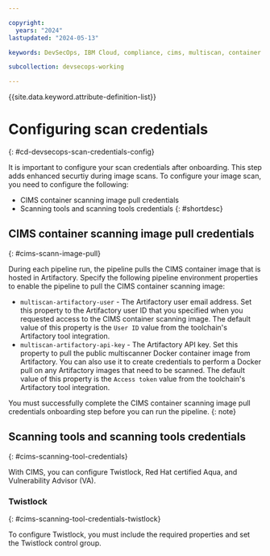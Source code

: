 ```yaml
---

copyright:
  years: "2024"
lastupdated: "2024-05-13"

keywords: DevSecOps, IBM Cloud, compliance, cims, multiscan, container image

subcollection: devsecops-working

---
```


{{site.data.keyword.attribute-definition-list}}

# Configuring scan credentials
{: #cd-devsecops-scan-credentials-config}

It is important to configure your scan credentials after onboarding. This step adds enhanced securtiy during image scans.
To configure your image scan, you need to configure the following:
- CIMS container scanning image pull credentials
- Scanning tools and scanning tools credentials
{: #shortdesc}


## CIMS container scanning image pull credentials
{: #cims-scann-image-pull}

During each pipeline run, the pipeline pulls the CIMS container image that is hosted in Artifactory. Specify the following pipeline environment properties to enable the pipeline to pull the CIMS container scanning image:

 - `multiscan-artifactory-user` - The Artifactory user email address. Set this property to the Artifactory user ID that you specified when you requested access to the CIMS container scanning image. The default value of this property is the `User ID` value from the toolchain's Artifactory tool integration.
 - `multiscan-artifactory-api-key` - The Artifactory API key. Set this property to pull the public multiscanner Docker container image from Artifactory. You can also use it to create credentials to perform a Docker pull on any Artifactory images that need to be scanned. The default value of this property is the `Access token` value from the toolchain's Artifactory tool integration.

You must successfully complete the CIMS container scanning image pull credentials onboarding step before you can run the pipeline.
{: note}


## Scanning tools and scanning tools credentials
{: #cims-scanning-tool-credentials}

With CIMS, you can configure Twistlock, Red Hat certified Aqua, and Vulnerability Advisor (VA).

### Twistlock
{: #cims-scanning-tool-credentials-twistlock}

To configure Twistlock, you must include the required properties and set the Twistlock control group.
